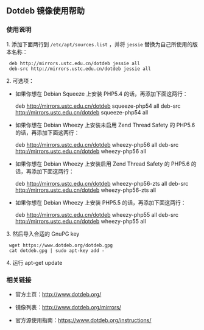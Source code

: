 ---
---

## Dotdeb 镜像使用帮助

### 使用说明

1\. 添加下面两行到 `/etc/apt/sources.list` ，并将 `jessie` 替换为自己所使用的版本名称：

     deb http://mirrors.ustc.edu.cn/dotdeb jessie all
     deb-src http://mirrors.ustc.edu.cn/dotdeb jessie all

2\. 可选项：

- 如果你想在 Debian Squeeze 上安装 PHP5.4 的话，再添加下面这两行：

  deb http://mirrors.ustc.edu.cn/dotdeb squeeze-php54 all
  deb-src http://mirrors.ustc.edu.cn/dotdeb squeeze-php54 all

- 如果你想在 Debian Wheezy 上安装未启用 Zend Thread Safety 的 PHP5.6 的话，再添加下面这两行：

  deb http://mirrors.ustc.edu.cn/dotdeb wheezy-php56 all
  deb-src http://mirrors.ustc.edu.cn/dotdeb wheezy-php56 all

- 如果你想在 Debian Wheezy 上安装启用 Zend Thread Safety 的 PHP5.6 的话，再添加下面这两行：

  deb http://mirrors.ustc.edu.cn/dotdeb wheezy-php56-zts all
  deb-src http://mirrors.ustc.edu.cn/dotdeb wheezy-php56-zts all

- 如果你想在 Debian Wheezy 上安装 PHP5.5 的话，再添加下面这两行：

  deb http://mirrors.ustc.edu.cn/dotdeb wheezy-php55 all
  deb-src http://mirrors.ustc.edu.cn/dotdeb wheezy-php55 all

3\. 然后导入合适的 GnuPG key

     wget https://www.dotdeb.org/dotdeb.gpg
     cat dotdeb.gpg | sudo apt-key add -

4\. 运行 apt-get update

### 相关链接

- 官方主页：<http://www.dotdeb.org/>

- 镜像列表：<http://www.dotdeb.org/mirrors/>

- 官方源使用指南：<https://www.dotdeb.org/instructions/>
